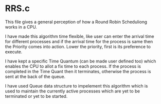 # RRS.c

This file gives a general perception of how a Round Robin Scheduliong works in a CPU.

I have made this algorithm time flexible, like user can enter the arrival time for different processes and if the arrival time for the process is same then the Priority comes into action. Lower the priority, first is its preference to execute.

I have kept a specific Time Quantum (can be made user defined too) which enables the CPU to allot a fix time to each process. If the process is completed in the Time Quant then it terminates, otherwise the process is sent at the back of the queue. 

I have used Queue data structure to impelement this algorithm which is used to maintain the currently active processes which are yet to be terminated or yet to be started.